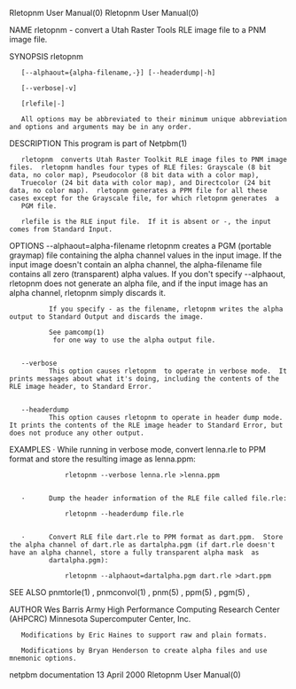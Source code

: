 Rletopnm User Manual(0)                                                                                                                                                               Rletopnm User Manual(0)



NAME
       rletopnm - convert a Utah Raster Tools RLE image file to a PNM image file.


SYNOPSIS
       rletopnm

       [--alphaout={alpha-filename,-}] [--headerdump|-h]

       [--verbose|-v]

       [rlefile|-]

       All options may be abbreviated to their minimum unique abbreviation and options and arguments may be in any order.


DESCRIPTION
       This program is part of Netpbm(1)

       rletopnm  converts Utah Raster Toolkit RLE image files to PNM image files.  rletopnm handles four types of RLE files: Grayscale (8 bit data, no color map), Pseudocolor (8 bit data with a color map),
       Truecolor (24 bit data with color map), and Directcolor (24 bit data, no color map).  rletopnm generates a PPM file for all these cases except for the Grayscale file, for which rletopnm generates  a
       PGM file.

       rlefile is the RLE input file.  If it is absent or -, the input comes from Standard Input.


OPTIONS
       --alphaout=alpha-filename
              rletopnm   creates a PGM (portable graymap) file containing the alpha channel values in the input image.  If the input image doesn't contain an alpha channel, the alpha-filename file contains
              all zero (transparent) alpha values.  If you don't specify --alphaout, rletopnm does not generate an alpha file, and if the input image has an alpha channel, rletopnm simply discards it.

              If you specify - as the filename, rletopnm writes the alpha output to Standard Output and discards the image.

              See pamcomp(1)
               for one way to use the alpha output file.


       --verbose
              This option causes rletopnm  to operate in verbose mode.  It prints messages about what it's doing, including the contents of the RLE image header, to Standard Error.


       --headerdump
              This option causes rletopnm to operate in header dump mode.  It prints the contents of the RLE image header to Standard Error, but does not produce any other output.




EXAMPLES
       ·      While running in verbose mode, convert lenna.rle to PPM format and store the resulting image as lenna.ppm:

                  rletopnm --verbose lenna.rle >lenna.ppm


       ·      Dump the header information of the RLE file called file.rle:

                  rletopnm --headerdump file.rle


       ·      Convert RLE file dart.rle to PPM format as dart.ppm.  Store the alpha channel of dart.rle as dartalpha.pgm (if dart.rle doesn't have an alpha channel, store a fully transparent alpha mask  as
              dartalpha.pgm):

                  rletopnm --alphaout=dartalpha.pgm dart.rle >dart.ppm




SEE ALSO
       pnmtorle(1) , pnmconvol(1) , pnm(5) , ppm(5) , pgm(5) ,


AUTHOR
       Wes Barris Army High Performance Computing Research Center (AHPCRC) Minnesota Supercomputer Center, Inc.

       Modifications by Eric Haines to support raw and plain formats.

       Modifications by Bryan Henderson to create alpha files and use mnemonic options.



netpbm documentation                                                                            13 April 2000                                                                         Rletopnm User Manual(0)
